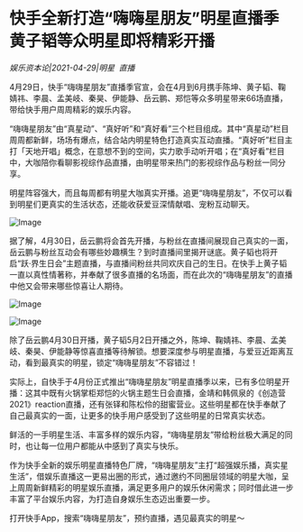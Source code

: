 # 快手全新打造“嗨嗨星朋友”明星直播季 黄子韬等众明星即将精彩开播

*娱乐资本论|2021-04-29|明星 
                                                直播*

4月29日，快手“嗨嗨星朋友”直播季官宣，会在4月到6月携手陈坤、黄子韬、鞠婧祎、李晨、孟美岐、秦昊、伊能静、岳云鹏、郑恺等众多明星带来66场直播，带给快手用户周周精彩的娱乐内容。

“嗨嗨星朋友”由“真星动”、“真好听”和“真好看”三个栏目组成。其中“真星动”栏目周周都新鲜，场场有爆点，结合站内明星特色打造真实互动直播。“真好听”栏目主打「天地开唱」概念，在意想不到的空间，实力歌手动听开唱；在“真好看”栏目中，大咖陪你看聊影视综作品直播，由明星带来热门的影视综作品与粉丝一同分享。

明星阵容强大，而且每周都有明星大咖真实开播。追更“嗨嗨星朋友”，不仅可以看到明星们更真实的生活状态，还能收获爱豆深情献唱、宠粉互动聊天。

![Image](https://mp.toutiao.com/mp/agw/article_material/open_image/get?code=ZDA0NTZkYjNjZjRiMzdhMGM2NDE3ZWI4NmQ2MGMxNTIsMTYxOTY2MTk2Mzc0NQ==)

据了解，4月30日，岳云鹏将会首先开播，与粉丝在直播间展现自己真实的一面，岳云鹏与粉丝互动会有哪些妙趣横生？到时直播间里揭开谜底。黄子韬也将开启“跃·界生日会”主题直播，与直播间粉丝共同欢庆自己的生日。在快手上黄子韬一直以真性情著称，并奉献了很多直播的名场面，而在此次的“嗨嗨星朋友”的直播中他又会带来哪些惊喜让人期待。

![Image](https://mp.toutiao.com/mp/agw/article_material/open_image/get?code=MjRjOTU3MmFmNDEwYmE0OTFhNDI5MTVhNGNkMmRkMjMsMTYxOTY2MTk2Mzc0Ng==)

![Image](https://mp.toutiao.com/mp/agw/article_material/open_image/get?code=MjVhMTNkMTc1OWMxZGZkYzBhZTk2Yzc1MzQxNWY1MGEsMTYxOTY2MTk2Mzc0Ng==)

除了岳云鹏4月30日开播，黄子韬5月2日开播之外，陈坤、鞠婧祎、李晨、孟美岐、秦昊、伊能静等惊喜直播等待解锁。想要深度参与明星直播，与爱豆近距离互动，看到最真实的明星，锁定“嗨嗨星朋友”不容错过！

实际上，自快手于4月份正式推出“嗨嗨星朋友”明星直播季以来，已有多位明星开播：这其中既有火锅掌柜郑恺的火锅主题生日会直播，金靖和韩佩泉的《创造营2021》reaction直播，还有张铎和陈松伶的甜蜜营业。这些明星都在快手奉献了自己最真实的一面，让更多的快手用户感受到了这些明星的日常真实状态。

鲜活的一手明星生活、丰富多样的娱乐内容，“嗨嗨星朋友”带给粉丝极大满足的同时，也让每一位用户都能从中感到了真实与快乐。

作为快手全新的娱乐明星直播特色厂牌，“嗨嗨星朋友”主打“超强娱乐播，真实星生活”，借娱乐直播这一更易出圈的形式，通过邀约不同圈层领域的明星大咖，呈上周周新鲜精彩的明星娱乐直播，满足更多用户的娱乐休闲需求；同时借此进一步丰富了平台娱乐内容，为打造自身娱乐生态迈出重要一步。

打开快手App，搜索“嗨嗨星朋友”，预约直播，遇见最真实的明星～

